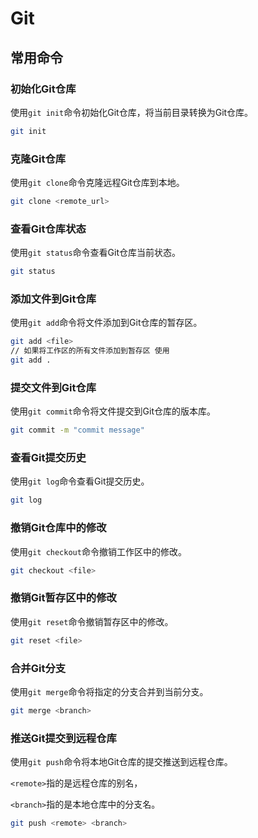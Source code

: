 # Git

## 常用命令

### 初始化Git仓库

使用`git init`命令初始化Git仓库，将当前目录转换为Git仓库。

```bash
git init
```

### 克隆Git仓库

使用`git clone`命令克隆远程Git仓库到本地。

```bash
git clone <remote_url>
```

### 查看Git仓库状态

使用`git status`命令查看Git仓库当前状态。

```bash
git status
```

### 添加文件到Git仓库

使用`git add`命令将文件添加到Git仓库的暂存区。

```bash
git add <file>
// 如果将工作区的所有文件添加到暂存区 使用
git add .
```

### 提交文件到Git仓库

使用`git commit`命令将文件提交到Git仓库的版本库。

```bash
git commit -m "commit message"
```

### 查看Git提交历史

使用`git log`命令查看Git提交历史。

```bash
git log
```

### 撤销Git仓库中的修改

使用`git checkout`命令撤销工作区中的修改。

```bash
git checkout <file>
```

### 撤销Git暂存区中的修改

使用`git reset`命令撤销暂存区中的修改。

```bash
git reset <file>
```

### 合并Git分支

使用`git merge`命令将指定的分支合并到当前分支。

```bash
git merge <branch>
```

### 推送Git提交到远程仓库

使用`git push`命令将本地Git仓库的提交推送到远程仓库。

`<remote>`指的是远程仓库的别名，

`<branch>`指的是本地仓库中的分支名。

```bash
git push <remote> <branch>
```

